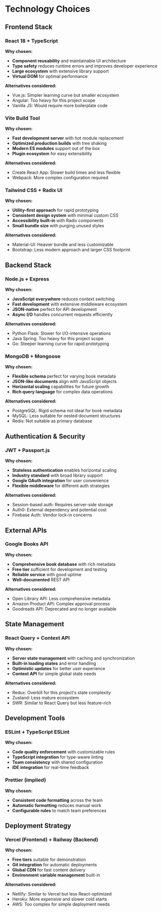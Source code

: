 # Technology Choices

## Frontend Stack

### React 18 + TypeScript
**Why chosen:**
- **Component reusability** and maintainable UI architecture
- **Type safety** reduces runtime errors and improves developer experience
- **Large ecosystem** with extensive library support
- **Virtual DOM** for optimal performance

**Alternatives considered:**
- Vue.js: Simpler learning curve but smaller ecosystem
- Angular: Too heavy for this project scope
- Vanilla JS: Would require more boilerplate code

### Vite Build Tool
**Why chosen:**
- **Fast development server** with hot module replacement
- **Optimized production builds** with tree shaking
- **Modern ES modules** support out of the box
- **Plugin ecosystem** for easy extensibility

**Alternatives considered:**
- Create React App: Slower build times and less flexible
- Webpack: More complex configuration required

### Tailwind CSS + Radix UI
**Why chosen:**
- **Utility-first approach** for rapid prototyping
- **Consistent design system** with minimal custom CSS
- **Accessibility built-in** with Radix components
- **Small bundle size** with purging unused styles

**Alternatives considered:**
- Material-UI: Heavier bundle and less customizable
- Bootstrap: Less modern approach and larger CSS footprint

## Backend Stack

### Node.js + Express
**Why chosen:**
- **JavaScript everywhere** reduces context switching
- **Fast development** with extensive middleware ecosystem
- **JSON-native** perfect for API development
- **Async I/O** handles concurrent requests efficiently

**Alternatives considered:**
- Python Flask: Slower for I/O-intensive operations
- Java Spring: Too heavy for this project scope
- Go: Steeper learning curve for rapid prototyping

### MongoDB + Mongoose
**Why chosen:**
- **Flexible schema** perfect for varying book metadata
- **JSON-like documents** align with JavaScript objects
- **Horizontal scaling** capabilities for future growth
- **Rich query language** for complex data operations

**Alternatives considered:**
- PostgreSQL: Rigid schema not ideal for book metadata
- MySQL: Less suitable for nested document structures
- Redis: Not suitable as primary database

## Authentication & Security

### JWT + Passport.js
**Why chosen:**
- **Stateless authentication** enables horizontal scaling
- **Industry standard** with broad library support
- **Google OAuth integration** for user convenience
- **Flexible middleware** for different auth strategies

**Alternatives considered:**
- Session-based auth: Requires server-side storage
- Auth0: External dependency and potential cost
- Firebase Auth: Vendor lock-in concerns

## External APIs

### Google Books API
**Why chosen:**
- **Comprehensive book database** with rich metadata
- **Free tier** sufficient for development and testing
- **Reliable service** with good uptime
- **Well-documented** REST API

**Alternatives considered:**
- Open Library API: Less comprehensive metadata
- Amazon Product API: Complex approval process
- Goodreads API: Deprecated and no longer available

## State Management

### React Query + Context API
**Why chosen:**
- **Server state management** with caching and synchronization
- **Built-in loading states** and error handling
- **Optimistic updates** for better user experience
- **Context API** for simple global state needs

**Alternatives considered:**
- Redux: Overkill for this project's state complexity
- Zustand: Less mature ecosystem
- SWR: Similar to React Query but less feature-rich

## Development Tools

### ESLint + TypeScript ESLint
**Why chosen:**
- **Code quality enforcement** with customizable rules
- **TypeScript integration** for type-aware linting
- **Team consistency** with shared configuration
- **IDE integration** for real-time feedback

### Prettier (implied)
**Why chosen:**
- **Consistent code formatting** across the team
- **Automatic formatting** reduces manual work
- **Configurable rules** to match team preferences

## Deployment Strategy

### Vercel (Frontend) + Railway (Backend)
**Why chosen:**
- **Free tiers** suitable for demonstration
- **Git integration** for automatic deployments
- **Global CDN** for fast content delivery
- **Environment variable management** built-in

**Alternatives considered:**
- Netlify: Similar to Vercel but less React-optimized
- Heroku: More expensive and slower cold starts
- AWS: Too complex for simple deployment needs